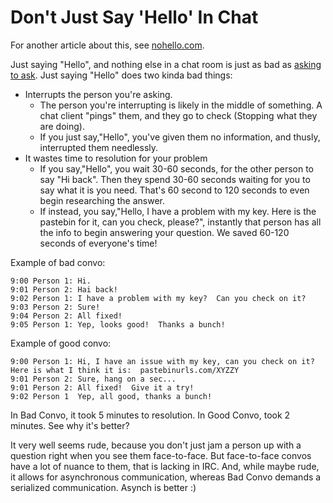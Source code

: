 # Don't Just Say 'Hello' In Chat

For another article about this, see [nohello.com](http://nohello.com).

Just saying "Hello", and nothing else in a chat room is just as bad as [asking to ask](askingtoask).  Just saying "Hello" does two kinda bad things:

* Interrupts the person you're asking.
    * The person you're interrupting is likely in the middle of something.  A chat client "pings" them, and they go to check (Stopping what they are doing).
    * If you just say,"Hello", you've given them no information, and thusly, interrupted them needlessly.
* It wastes time to resolution for your problem
    * If you say,"Hello", you wait 30-60 seconds, for the other person to say "Hi back".  Then they spend 30-60 seconds waiting for you to say what it is you need.  That's 60 second to 120 seconds to even begin researching the answer.
    * If instead, you say,"Hello, I have a problem with my key.  Here is the pastebin for it, can you check, please?", instantly that person has all the info to begin answering your question.  We saved 60-120 seconds of everyone's time!

Example of bad convo:

```
9:00 Person 1: Hi.
9:01 Person 2: Hai back!
9:02 Person 1: I have a problem with my key?  Can you check on it?
9:03 Person 2: Sure!
9:04 Person 2: All fixed!
9:05 Person 1: Yep, looks good!  Thanks a bunch!
```

Example of good convo:

```
9:00 Person 1: Hi, I have an issue with my key, can you check on it?  Here is what I think it is:  pastebinurls.com/XYZZY
9:01 Person 2: Sure, hang on a sec...
9:01 Person 2: All fixed!  Give it a try!
9:02 Person 1  Yep, all good, thanks a bunch!
```

In Bad Convo, it took 5 minutes to resolution.  In Good Convo, took 2 minutes.  See why it's better?

It very well seems rude, because you don't just jam a person up with a question right when you see them face-to-face.  But face-to-face convos have a lot of nuance to them, that is lacking in IRC.  And, while maybe rude, it allows for asynchronous communication, whereas Bad Convo demands a serialized communication.  Asynch is better :)
